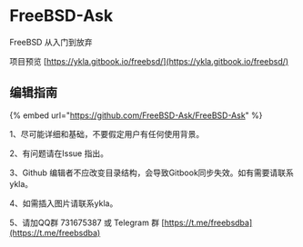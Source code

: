 # FreeBSD-Ask

FreeBSD 从入门到放弃&#x20;

项目预览 [https://ykla.gitbook.io/freebsd/](https://ykla.gitbook.io/freebsd/)

## 编辑指南

{% embed url="https://github.com/FreeBSD-Ask/FreeBSD-Ask" %}

1、尽可能详细和基础，不要假定用户有任何使用背景。

2、有问题请在Issue 指出。

3、Github 编辑者不应改变目录结构，会导致Gitbook同步失效。如有需要请联系ykla。

4、如需插入图片请联系ykla。

5、请加QQ群 731675387 或 Telegram 群 [https://t.me/freebsdba](https://t.me/freebsdba)

